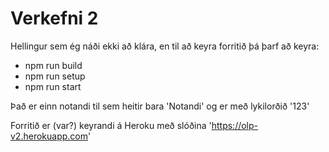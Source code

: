 # Verkefni 2

Hellingur sem ég náði ekki að klára, en til að keyra forritið þá þarf að keyra:

- npm run build
- npm run setup
- npm run start

Það er einn notandi til sem heitir bara 'Notandi' og er með lykilorðið '123'

Forritið er (var?) keyrandi á Heroku með slóðina 'https://olp-v2.herokuapp.com'



